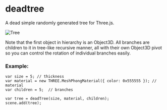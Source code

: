 # deadtree
A dead simple randomly generated tree for Three.js.

![Tree](https://dl.dropboxusercontent.com/u/21942940/git/deadtree/sample.jpg)

Note that the first object in hierarchy is an Object3D. All branches are children to it in tree-like recursive manner, all with their own Object3D pivot so you can control the rotation of individual branches easily.

### Example:
```
var size = 5; // thickness
var material = new THREE.MeshPhongMaterial({ color: 0x555555 }); // material
var children = 5;  // branches

var tree = deadTree(size, material, children);
scene.add(tree);
```
